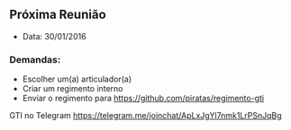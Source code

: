 
## Próxima Reunião

* Data: 30/01/2016

### Demandas:

* Escolher um(a) articulador(a)
* Criar um regimento interno
* Enviar o regimento para https://github.com/piratas/regimento-gti

GTI no Telegram https://telegram.me/joinchat/ApLxJgYl7nmk1LrPSnJqBg
